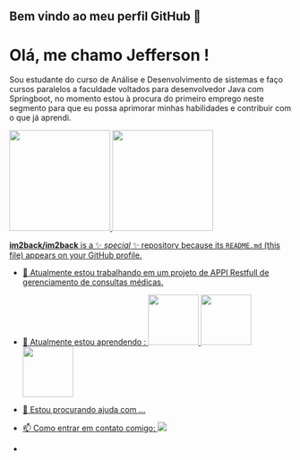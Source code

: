## Bem vindo ao meu perfil GitHub 👋

# Olá, me chamo Jefferson ! 

Sou estudante do curso de Análise e Desenvolvimento de sistemas e faço cursos paralelos a
faculdade voltados para desenvolvedor Java com Springboot, no momento estou à procura do primeiro
emprego neste segmento para que eu possa aprimorar minhas habilidades e contribuir com o que já
aprendi. 


<div>
<a href="https://github.com/seu-usuário-aqui">
<img loading="lazy" height="180em" src="https://github-readme-stats.vercel.app/api/top-langs/?username=im2back&layout=compact&langs_count=7&theme=dracula"/>
<img loading="lazy" height="180em" src="https://github-readme-stats.vercel.app/api?username=im2back&show_icons=true&theme=dracula&include_all_commits=true&count_private=true"/>
</div>

**im2back/im2back** is a ✨ _special_ ✨ repository because its `README.md` (this file) appears on your GitHub profile.

- 🔭 Atualmente estou trabalhando em um projeto de APPI Restfull de gerenciamento de consultas médicas. 

- 🌱 Atualmente estou aprendendo :
<img loading="lazy" height="90em" src="https://cdn.jsdelivr.net/gh/devicons/devicon/icons/spring/spring-plain-wordmark.svg" /> <img loading="lazy" height="90em" src="https://cdn.jsdelivr.net/gh/devicons/devicon/icons/java/java-original.svg" /> <img loading="lazy" height="90em" src="https://cdn.jsdelivr.net/gh/devicons/devicon/icons/github/github-original-wordmark.svg" />



- 🤔 Estou procurando ajuda com ...

- 📫 Como entrar em contato comigo: 
<a href="https://www.linkedin.com/in/jefferson-richards-sena-de-souza-4110a3222/" target="_blank"><img loading="lazy" src="https://img.shields.io/badge/-LinkedIn-%230077B5?style=for-the-badge&logo=linkedin&logoColor=white" target="_blank"></a>

-
